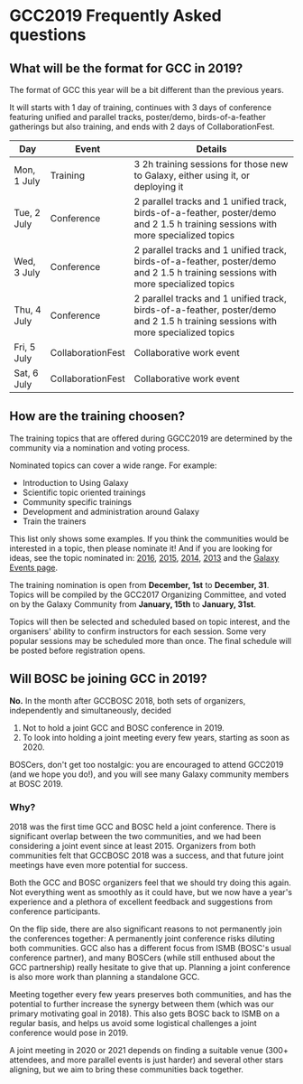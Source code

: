 <slot name="Events/GCC2019/Header" />

# GCC2019 Frequently Asked questions

## What will be the format for GCC in 2019?

The format of GCC this year will be a bit different than the previous years. 

It will starts with 1 day of training, continues with 3 days of conference featuring 
unified and parallel tracks, poster/demo, birds-of-a-feather gatherings but also training, 
and ends with 2 days of CollaborationFest.

Day | Event | Details
--- | --- | ---
Mon, 1 July | Training | 3 2h training sessions for those new to Galaxy, either using it, or deploying it
Tue, 2 July | Conference | 2 parallel tracks and 1 unified track, birds-of-a-feather, poster/demo and 2 1.5 h training sessions with more specialized topics
Wed, 3 July | Conference | 2 parallel tracks and 1 unified track, birds-of-a-feather, poster/demo and 2 1.5 h training sessions with more specialized topics
Thu, 4 July | Conference | 2 parallel tracks and 1 unified track, birds-of-a-feather, poster/demo and 2 1.5 h training sessions with more specialized topics
Fri, 5 July | CollaborationFest | Collaborative work event
Sat, 6 July | CollaborationFest | Collaborative work event

## How are the training choosen?

The training topics that are offered during GGCC2019 are determined by the community via a nomination and voting process.

Nominated topics can cover a wide range. For example:
- Introduction to Using Galaxy
- Scientific topic oriented trainings
- Community specific trainings
- Development and administration around Galaxy
- Train the trainers

This list only shows some examples. If you think the communities would be interested in a topic, then please nominate it!  And if you are looking for ideas, see the topic nominated in: [2016](http://bit.ly/gcc2016noms), [2015](http://bit.ly/gcc2015vote), [2014](http://bit.ly/1s6NtMN), [2013](http://bit.ly/1i2j1gN) and the [Galaxy Events page](/src/events/index.md).

The training nomination is open from **December, 1st** to **December, 31**. Topics will be compiled by the GCC2017 Organizing Committee, and voted on by the Galaxy Community from **January, 15th** to **January, 31st**.

Topics will then be selected and scheduled based on topic interest, and the organisers' ability to confirm instructors for each session. Some very popular sessions may be scheduled more than once. The final schedule will be posted before registration opens.

## Will BOSC be joining GCC in 2019?

**No.** In the month after GCCBOSC 2018, both sets of organizers, independently and simultaneously, decided

1. Not to hold a joint GCC and BOSC conference in 2019.
2. To look into holding a joint meeting every few years, starting as soon as 2020.

BOSCers, don't get too nostalgic: you are encouraged to attend GCC2019 (and we hope you do!), and you will see many Galaxy community members at BOSC 2019.

### Why?

2018 was the first time GCC and BOSC held a joint conference.  There is significant overlap between the two communities, and we had been considering a joint event since at least 2015.  Organizers from both communities felt that GCCBOSC 2018 was a success, and that future joint meetings have even more potential for success.

Both the GCC and BOSC organizers feel that we should try doing this again. Not everything went as smoothly as it could have, but we now have a year's experience and a plethora of excellent feedback and suggestions from conference participants.

On the flip side, there are also significant reasons to not permanently join the conferences together:  A permanently joint conference risks diluting both communities. GCC also has a different focus from ISMB (BOSC's usual conference partner), and many BOSCers (while still enthused about the GCC partnership) really hesitate to give that up.  Planning a joint conference is also more work than planning a standalone GCC.

Meeting together every few years preserves both communities, and has the potential to further increase the synergy between them (which was our primary motivating goal in 2018). This also gets BOSC back to ISMB on a regular basis, and helps us avoid some logistical challenges a joint conference would pose in 2019.

A joint meeting in 2020 or 2021 depends on finding a suitable venue (300+ attendees, and more parallel events is just harder) and several other stars aligning, but we aim to bring these communities back together.
